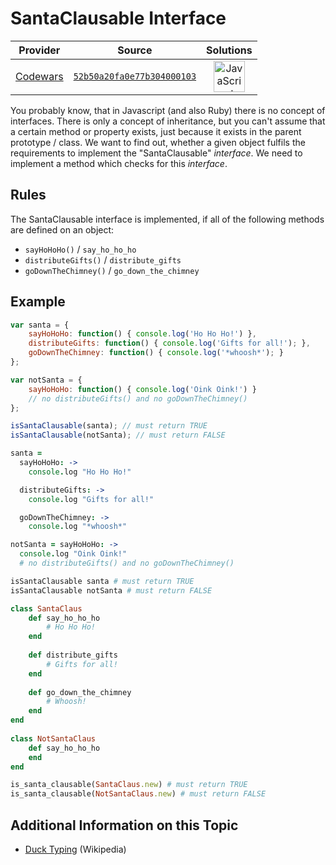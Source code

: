 [_metadata_:generated]: - "true"

# SantaClausable Interface

<!-- INFO TABLE BEGIN -->

| Provider                                        | Source                                                                               | Solutions                                                                                                                                                    |
| :---------------------------------------------: | :----------------------------------------------------------------------------------: | :----------------------------------------------------------------------------------------------------------------------------------------------------------: |
| [Codewars](../../../docs/providers/Codewars.md) | [`52b50a20fa0e77b304000103`](https://www.codewars.com/kata/52b50a20fa0e77b304000103) | [<img src="https://res.cloudinary.com/rascaltwo/image/upload/v1631924076/javascript_ehszr7.svg" alt="JavaScript" title="JavaScript" width="50" />](solve.js) |

<!-- INFO TABLE END -->

You probably know, that in Javascript (and also Ruby) there is no concept of interfaces. There is only a concept of inheritance, but you can't assume that a certain method or property exists, just because it exists in the parent prototype / class. We want to find out, whether a given object fulfils the requirements to implement the "SantaClausable" *interface*. We need to implement a method which checks for this *interface*.

## Rules

The SantaClausable interface is implemented, if all of the following methods are defined on an object:

* `sayHoHoHo()` / `say_ho_ho_ho`
* `distributeGifts()` / `distribute_gifts`
* `goDownTheChimney()` / `go_down_the_chimney`

## Example

```javascript
var santa = {
    sayHoHoHo: function() { console.log('Ho Ho Ho!') },
    distributeGifts: function() { console.log('Gifts for all!'); },
    goDownTheChimney: function() { console.log('*whoosh*'); }
};

var notSanta = {
    sayHoHoHo: function() { console.log('Oink Oink!') }
    // no distributeGifts() and no goDownTheChimney()
};

isSantaClausable(santa); // must return TRUE
isSantaClausable(notSanta); // must return FALSE
```

```coffeescript
santa =
  sayHoHoHo: ->
    console.log "Ho Ho Ho!"

  distributeGifts: ->
    console.log "Gifts for all!"

  goDownTheChimney: ->
    console.log "*whoosh*"

notSanta = sayHoHoHo: ->
  console.log "Oink Oink!"
  # no distributeGifts() and no goDownTheChimney()

isSantaClausable santa # must return TRUE
isSantaClausable notSanta # must return FALSE
```

```ruby
class SantaClaus
    def say_ho_ho_ho
        # Ho Ho Ho!
    end
    
    def distribute_gifts
        # Gifts for all!
    end
    
    def go_down_the_chimney
        # Whoosh!
    end
end
  
class NotSantaClaus
    def say_ho_ho_ho
    end
end

is_santa_clausable(SantaClaus.new) # must return TRUE
is_santa_clausable(NotSantaClaus.new) # must return FALSE
```
## Additional Information on this Topic

* [Duck Typing](http://en.wikipedia.org/wiki/Duck_typing) (Wikipedia)

